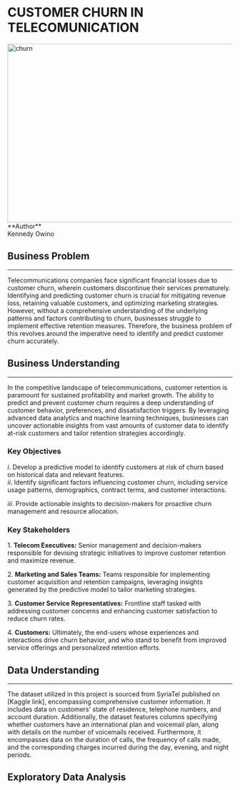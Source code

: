 # CUSTOMER CHURN IN TELECOMUNICATION
<img src="https://media.licdn.com/dms/image/C5612AQH0DqxxGFkCvQ/article-cover_image-shrink_720_1280/0/1626825664542?e=1715212800&v=beta&t=-3wL6onvoFSlGgxRkn8ZH5rXP5_e-Jb5HQR1rjsk1QA" alt="churn" width="1000" height="400">
**Author**<br>
Kennedy Owino

## Business Problem
---
Telecommunications companies face significant financial losses due to customer churn, wherein customers discontinue their services prematurely. Identifying and predicting customer churn is crucial for mitigating revenue loss, retaining valuable customers, and optimizing marketing strategies. However, without a comprehensive understanding of the underlying patterns and factors contributing to churn, businesses struggle to implement effective retention measures.
Therefore, the business problem of this revolves around the imperative need to identify and predict customer churn accurately.

## Business Understanding
---
In the competitive landscape of telecommunications, customer retention is paramount for sustained profitability and market growth. The ability to predict and prevent customer churn requires a deep understanding of customer behavior, preferences, and dissatisfaction triggers. By leveraging advanced data analytics and machine learning techniques, businesses can uncover actionable insights from vast amounts of customer data to identify at-risk customers and tailor retention strategies accordingly.<br>

### Key Objectives

$i.$ Develop a predictive model to identify customers at risk of churn based on historical data and relevant features.<br>
$ii.$ Identify significant factors influencing customer churn, including service usage patterns, demographics, contract terms, and customer interactions.<br>

$iii.$ Provide actionable insights to decision-makers for proactive churn management and resource allocation.

### Key Stakeholders
$1.$ **Telecom Executives:** Senior management and decision-makers responsible for devising strategic initiatives to improve customer retention and maximize revenue.<br>

$2.$ **Marketing and Sales Teams:** Teams responsible for implementing customer acquisition and retention campaigns, leveraging insights generated by the predictive model to tailor marketing strategies.<br>

$3.$ **Customer Service Representatives:** Frontline staff tasked with addressing customer concerns and enhancing customer satisfaction to reduce churn rates.<br>

$4.$ **Customers:** Ultimately, the end-users whose experiences and interactions drive churn behavior, and who stand to benefit from improved service offerings and personalized retention efforts.

## Data Understanding
---
The dataset utilized in this project is sourced from SyriaTel published on [Kaggle link], encompassing comprehensive customer information. It includes data on customers' state of residence, telephone numbers, and account duration. Additionally, the dataset features columns specifying whether customers have an international plan and voicemail plan, along with details on the number of voicemails received. Furthermore, it encompasses data on the duration of calls, the frequency of calls made, and the corresponding charges incurred during the day, evening, and night periods.

## Exploratory Data Analysis
